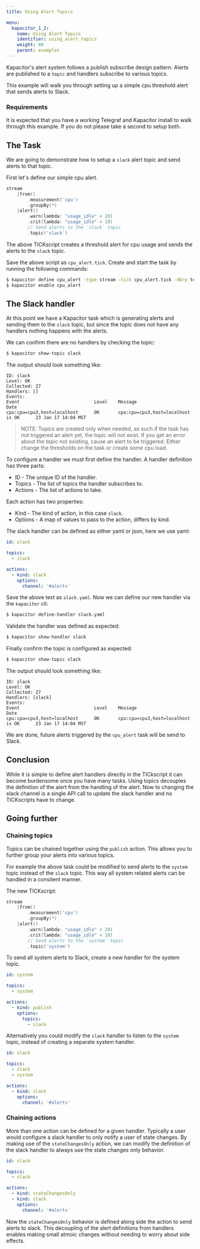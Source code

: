 ```yaml
---
title: Using Alert Topics

menu:
  kapacitor_1_2:
    name: Using Alert Topics
    identifier: using_alert_topics
    weight: 60
    parent: examples
---
```


Kapacitor's alert system follows a publish subscribe design pattern.
Alerts are published to a `topic` and handlers subscribe to various topics.

This example will walk you through setting up a simple cpu threshold alert that sends alerts to Slack.

### Requirements

It is expected that you have a working Telegraf and Kapacitor install to walk through this example.
If you do not please take a second to setup both.


## The Task

We are going to demonstrate how to setup a `slack` alert topic and send alerts to that topic.

First let's define our simple cpu alert.

```go
stream
    |from()
        .measurement('cpu')
        .groupBy(*)
    |alert()
        .warn(lambda: "usage_idle" < 20)
        .crit(lambda: "usage_idle" < 10)
        // Send alerts to the `slack` topic
        .topic('slack')
```

The above TICKscript creates a threshold alert for cpu usage and sends the alerts to the `slack` topic.

Save the above script as `cpu_alert.tick`.
Create and start the task by running the following commands:

```sh
$ kapacitor define cpu_alert -type stream -tick cpu_alert.tick -dbrp telegraf.autogen
$ kapacitor enable cpu_alert
```

## The Slack handler

At this point we have a Kapacitor task which is generating alerts and sending them to the `slack` topic, but since the topic does not have any handlers nothing happens with the alerts.

We can confirm there are no handlers by checking the topic:

```sh
$ kapacitor show-topic slack
```

The output should look something like:

```
ID: slack
Level: OK
Collected: 27
Handlers: []
Events:
Event                            Level    Message                                Date
cpu:cpu=cpu3,host=localhost      OK       cpu:cpu=cpu3,host=localhost is OK      23 Jan 17 14:04 MST
```

>NOTE: Topics are created only when needed, as such if the task has not triggered an alert yet, the topic will not exist.
If you get an error about the topic not existing, cause an alert to be triggered.
Either change the thresholds on the task or create some cpu load.

To configure a handler we must first define the handler.
A handler definition has three parts:

* ID - The unique ID of the handler.
* Topics - The list of topics the handler subscribes to.
* Actions - The list of actions to take.

Each action has two properties:

* Kind - The kind of action, in this case `slack`.
* Options - A map of values to pass to the action, differs by kind.

The slack handler can be defined as either yaml or json, here we use yaml:

```yaml
id: slack

topics:
  - slack

actions:
  - kind: slack
    options:
      channel: '#alerts'
```

Save the above text as `slack.yaml`.
Now we can define our new handler via the `kapacitor` cli:

```sh
$ kapacitor define-handler slack.yaml
```

Validate the handler was defined as expected:

```sh
$ kapacitor show-handler slack
```

Finally confirm the topic is configured as expected:

```sh
$ kapacitor show-topic slack
```

The output should look something like:

```
ID: slack
Level: OK
Collected: 27
Handlers: [slack]
Events:
Event                            Level    Message                                Date
cpu:cpu=cpu3,host=localhost      OK       cpu:cpu=cpu3,host=localhost is OK      23 Jan 17 14:04 MST
```

We are done, future alerts triggered by the `cpu_alert` task will be send to Slack.

## Conclusion

While it is simple to define alert handlers directly in the TICkscript it can become burdensome once you have many tasks.
Using topics decouples the definition of the alert from the handling of the alert.
Now to changing the slack channel is a single API call to update the slack handler and no TICKscripts have to change.

## Going further

### Chaining topics

Topics can be chained together using the `publish` action.
This allows you to further group your alerts into various topics.

For example the above task could be modified to send alerts to the `system` topic instead of the `slack` topic.
This way all system related alerts can be handled in a consitent manner.

The new TICKscript:

```go
stream
    |from()
        .measurement('cpu')
        .groupBy(*)
    |alert()
        .warn(lambda: "usage_idle" < 20)
        .crit(lambda: "usage_idle" < 10)
        // Send alerts to the `system` topic
        .topic('system')
```

To send all system alerts to Slack, create a new handler for the system topic.

```yaml
id: system

topics:
  - system

actions:
  - kind: publish
    options:
      topics:
        - slack
```

Alternatively you could modify the `slack` handler to listen to the `system` topic, instead of creating a separate system handler.

```yaml
id: slack

topics:
  - slack
  - system

actions:
  - kind: slack
    options:
      channel: '#alerts'
```

### Chaining actions

More than one action can be defined for a given handler.
Typically a user would configure a slack handler to only notify a user of state changes.
By making use of the `stateChangesOnly` action, we can modify the definition of the slack handler to always use the state changes only behavior.

```yaml
id: slack

topics:
  - slack

actions:
  - kind: stateChangesOnly
  - kind: slack
    options:
      channel: '#alerts'
```

Now the `stateChangesOnly` behavior is defined along side the action to send alerts to slack.
This decoupling of the alert definitions from handlers  enables making small atmoic changes without needing to worry about side effects.

